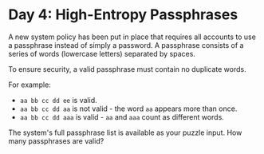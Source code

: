 # Day 4: High-Entropy Passphrases

A new system policy has been put in place that requires all accounts to use a passphrase instead of simply a password. A passphrase consists of a series of words (lowercase letters) separated by spaces.

To ensure security, a valid passphrase must contain no duplicate words.

For example:

* `aa bb cc dd ee` is valid.
* `aa bb cc dd aa` is not valid - the word `aa` appears more than once.
* `aa bb cc dd aaa` is valid - `aa` and `aaa` count as different words.

The system's full passphrase list is available as your puzzle input. How many passphrases are valid?
